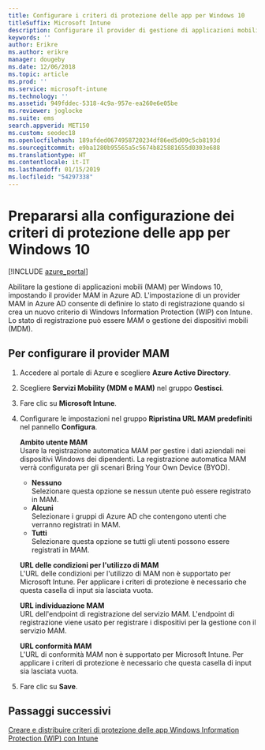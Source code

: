 ```yaml
---
title: Configurare i criteri di protezione delle app per Windows 10
titleSuffix: Microsoft Intune
description: Configurare il provider di gestione di applicazioni mobili (MAM) in Azure AD.
keywords: ''
author: Erikre
ms.author: erikre
manager: dougeby
ms.date: 12/06/2018
ms.topic: article
ms.prod: ''
ms.service: microsoft-intune
ms.technology: ''
ms.assetid: 949fddec-5318-4c9a-957e-ea260e6e05be
ms.reviewer: joglocke
ms.suite: ems
search.appverid: MET150
ms.custom: seodec18
ms.openlocfilehash: 189afded0674958720234df86ed5d09c5cb8193d
ms.sourcegitcommit: e9ba1280b95565a5c5674b825881655d0303e688
ms.translationtype: HT
ms.contentlocale: it-IT
ms.lasthandoff: 01/15/2019
ms.locfileid: "54297338"
---
```

# <a name="get-ready-to-configure-app-protection-policies-for-windows-10"></a>Prepararsi alla configurazione dei criteri di protezione delle app per Windows 10 

[!INCLUDE [azure_portal](./includes/azure_portal.md)]

Abilitare la gestione di applicazioni mobili (MAM) per Windows 10, impostando il provider MAM in Azure AD. L'impostazione di un provider MAM in Azure AD consente di definire lo stato di registrazione quando si crea un nuovo criterio di Windows Information Protection (WIP) con Intune. Lo stato di registrazione può essere MAM o gestione dei dispositivi mobili (MDM).

## <a name="to-configure-the-mam-provider"></a>Per configurare il provider MAM

1. Accedere al portale di Azure e scegliere **Azure Active Directory**.

2. Scegliere **Servizi Mobility (MDM e MAM)** nel gruppo **Gestisci**.

3. Fare clic su **Microsoft Intune**.

4. Configurare le impostazioni nel gruppo **Ripristina URL MAM predefiniti** nel pannello **Configura**.

   **Ambito utente MAM**  
   Usare la registrazione automatica MAM per gestire i dati aziendali nei dispositivi Windows dei dipendenti. La registrazione automatica MAM verrà configurata per gli scenari Bring Your Own Device (BYOD).<ul><li>**Nessuno**<br>Selezionare questa opzione se nessun utente può essere registrato in MAM.</li><li>**Alcuni**<br>Selezionare i gruppi di Azure AD che contengono utenti che verranno registrati in MAM.</li><li>**Tutti**<br>Selezionare questa opzione se tutti gli utenti possono essere registrati in MAM.</li></ul>

   **URL delle condizioni per l'utilizzo di MAM**  
   L'URL delle condizioni per l'utilizzo di MAM non è supportato per Microsoft Intune. Per applicare i criteri di protezione è necessario che questa casella di input sia lasciata vuota.

   **URL individuazione MAM**  
   URL dell'endpoint di registrazione del servizio MAM. L'endpoint di registrazione viene usato per registrare i dispositivi per la gestione con il servizio MAM.

   **URL conformità MAM**  
   L'URL di conformità MAM non è supportato per Microsoft Intune. Per applicare i criteri di protezione è necessario che questa casella di input sia lasciata vuota. 

5.  Fare clic su **Save**.

## <a name="next-steps"></a>Passaggi successivi

[Creare e distribuire criteri di protezione delle app Windows Information Protection (WIP) con Intune](windows-information-protection-policy-create.md)
